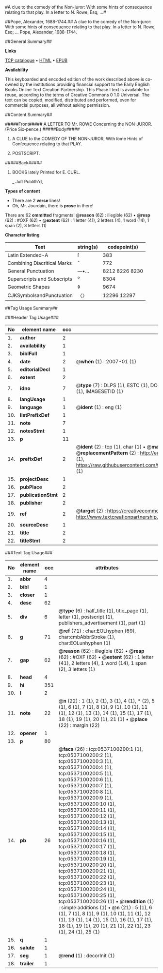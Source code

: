 #A clue to the comedy of the Non-juror: With some hints of consequence relating to that play. In a letter to N. Rowe, Esq; ...#

##Pope, Alexander, 1688-1744.##
A clue to the comedy of the Non-juror: With some hints of consequence relating to that play. In a letter to N. Rowe, Esq; ...
Pope, Alexander, 1688-1744.

##General Summary##

**Links**

[TCP catalogue](http://www.ota.ox.ac.uk/tcp/)  • 
[HTML](http://tei.it.ox.ac.uk/tcp/Texts-HTML/free/004/004809139.html)  • 
[EPUB](http://tei.it.ox.ac.uk/tcp/Texts-EPUB/free/004/004809139.epub)

**Availability**

This keyboarded and encoded edition of the
	       work described above is co-owned by the institutions
	       providing financial support to the Early English Books
	       Online Text Creation Partnership. This Phase I text is
	       available for reuse, according to the terms of Creative
	       Commons 0 1.0 Universal. The text can be copied,
	       modified, distributed and performed, even for
	       commercial purposes, all without asking permission.


##Content Summary##

#####Front#####
A
LETTER
TO
Mr. ROWE
Concerning the
NON-JUROR.(Price Six-pence.)
#####Body#####

1. A CLUE to the
COMEDY
OF THE
NON-JUROR,
With ſome Hints of Conſequence
relating to that PLAY.

1. POSTSCRIPT.

#####Back#####

1. BOOKS lately Printed for E. CURL.

    _ Juſt Publiſh'd,

**Types of content**

  * There are 2 **verse** lines!
  * Oh, Mr. Jourdain, there is **prose** in there!

There are 62 **ommitted** fragments! 
 @__reason__ (62) : illegible (62)  •  @__resp__ (62) : #OXF (62)  •  @__extent__ (62) : 1 letter (41), 2 letters (4), 1 word (14), 1 span (2), 3 letters (1)

**Character listing**


|Text|string(s)|codepoint(s)|
|---|---|---|
|Latin Extended-A|ſ|383|
|Combining             Diacritical Marks|̄|772|
|General Punctuation|—•…|8212 8226 8230|
|Superscripts             and Subscripts|⁰|8304|
|Geometric Shapes|◊|9674|
|CJKSymbolsandPunctuation|〈〉|12296 12297|

##Tag Usage Summary##

###Header Tag Usage###

|No|element name|occ|attributes|
|---|---|---|---|
|1.|__author__|2||
|2.|__availability__|1||
|3.|__biblFull__|1||
|4.|__date__|2| @__when__ (1) : 2007-01 (1)|
|5.|__editorialDecl__|1||
|6.|__extent__|2||
|7.|__idno__|7| @__type__ (7) : DLPS (1), ESTC (1), DOCNO (1), TCP (1), GALEDOCNO (1), CONTENTSET (1), IMAGESETID (1)|
|8.|__langUsage__|1||
|9.|__language__|1| @__ident__ (1) : eng (1)|
|10.|__listPrefixDef__|1||
|11.|__note__|7||
|12.|__notesStmt__|1||
|13.|__p__|11||
|14.|__prefixDef__|2| @__ident__ (2) : tcp (1), char (1)  •  @__matchPattern__ (2) : ([0-9\-]+):([0-9IVX]+) (1), (.+) (1)  •  @__replacementPattern__ (2) : http://eebo.chadwyck.com/downloadtiff?vid=$1&page=$2 (1), https://raw.githubusercontent.com/textcreationpartnership/Texts/master/tcpchars.xml#$1 (1)|
|15.|__projectDesc__|1||
|16.|__pubPlace__|2||
|17.|__publicationStmt__|2||
|18.|__publisher__|2||
|19.|__ref__|2| @__target__ (2) : https://creativecommons.org/publicdomain/zero/1.0/ (1), http://www.textcreationpartnership.org/docs/. (1)|
|20.|__sourceDesc__|1||
|21.|__title__|2||
|22.|__titleStmt__|2||


###Text Tag Usage###

|No|element name|occ|attributes|
|---|---|---|---|
|1.|__abbr__|4||
|2.|__bibl__|1||
|3.|__closer__|1||
|4.|__desc__|62||
|5.|__div__|6| @__type__ (6) : half_title (1), title_page (1), letter (1), postscript (1), publishers_advertisement (1), part (1)|
|6.|__g__|71| @__ref__ (71) : char:EOLhyphen (69), char:cmbAbbrStroke (1), char:EOLunhyphen (1)|
|7.|__gap__|62| @__reason__ (62) : illegible (62)  •  @__resp__ (62) : #OXF (62)  •  @__extent__ (62) : 1 letter (41), 2 letters (4), 1 word (14), 1 span (2), 3 letters (1)|
|8.|__head__|4||
|9.|__hi__|351||
|10.|__l__|2||
|11.|__note__|22| @__n__ (22) : 1 (1), 2 (1), 3 (1), 4 (1), * (2), 5 (1), 6 (1), 7 (1), 8 (1), 9 (1), 10 (1), 11 (1), 12 (1), 13 (1), 14 (1), 15 (1), 17 (1), 18 (1), 19 (1), 20 (1), 21 (1)  •  @__place__ (22) : margin (22)|
|12.|__opener__|1||
|13.|__p__|80||
|14.|__pb__|26| @__facs__ (26) : tcp:0537100200:1 (1), tcp:0537100200:2 (1), tcp:0537100200:3 (1), tcp:0537100200:4 (1), tcp:0537100200:5 (1), tcp:0537100200:6 (1), tcp:0537100200:7 (1), tcp:0537100200:8 (1), tcp:0537100200:9 (1), tcp:0537100200:10 (1), tcp:0537100200:11 (1), tcp:0537100200:12 (1), tcp:0537100200:13 (1), tcp:0537100200:14 (1), tcp:0537100200:15 (1), tcp:0537100200:16 (1), tcp:0537100200:17 (1), tcp:0537100200:18 (1), tcp:0537100200:19 (1), tcp:0537100200:20 (1), tcp:0537100200:21 (1), tcp:0537100200:22 (1), tcp:0537100200:23 (1), tcp:0537100200:24 (1), tcp:0537100200:25 (1), tcp:0537100200:26 (1)  •  @__rendition__ (1) : simple:additions (1)  •  @__n__ (21) : 5 (1), 6 (1), 7 (1), 8 (1), 9 (1), 10 (1), 11 (1), 12 (1), 13 (1), 14 (1), 15 (1), 16 (1), 17 (1), 18 (1), 19 (1), 20 (1), 21 (1), 22 (1), 23 (1), 24 (1), 25 (1)|
|15.|__q__|1||
|16.|__salute__|1||
|17.|__seg__|1| @__rend__ (1) : decorInit (1)|
|18.|__trailer__|1||
